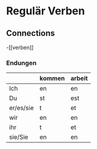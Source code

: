 # Regulär Verben


## Connections
-[[verben]]

### Endungen

|   |kommen|arbei**t**|
|---|---|---|
|Ich|en|en|
|Du|st|est|
|er/es/sie|t|et|
|wir|en|en|
|ihr|t|et|
|sie/Sie|en|en|

